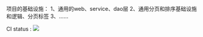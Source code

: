 项目的基础设施：
1、通用的web、service、dao层
2、通用分页和排序基础设施和逻辑、分页标签
3、……

CI status : <img src="https://travis-ci.org/zhangkaitao/ssh-scaffold.png"/>